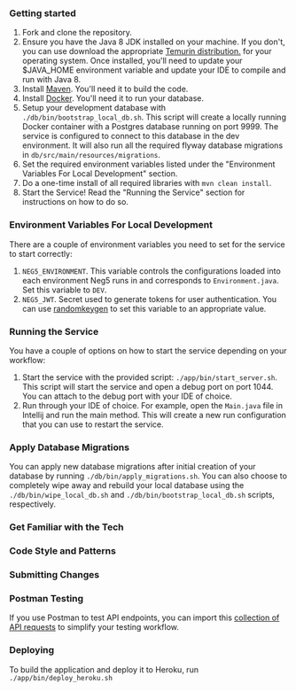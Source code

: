 ### Getting started
1. Fork and clone the repository.
2. Ensure you have the Java 8 JDK installed on your machine. If you don't, you can use
download the appropriate [Temurin distribution.](https://adoptium.net/temurin/releases/?version=8)
for your operating system. Once installed, you'll need to update your $JAVA_HOME environment variable and update your IDE to compile and run with Java 8.
3. Install [Maven](https://maven.apache.org/). You'll need it to build the code.
4. Install [Docker](https://www.docker.com/). You'll need it to run your database.
5. Setup your development database with `./db/bin/bootstrap_local_db.sh`.
This script will create a locally running Docker container with a Postgres database running on port 9999. The
service is configured to connect to this database in the dev environment. It will also run all the required
flyway database migrations in `db/src/main/resources/migrations`.
6. Set the required environment variables listed under the "Environment Variables For Local Development" section.
7. Do a one-time install of all required libraries with `mvn clean install`.
8. Start the Service! Read the "Running the Service" section for instructions on how to do so.

### Environment Variables For Local Development
There are a couple of environment variables you need to set for the service to start correctly:
1. `NEG5_ENVIRONMENT`. This variable controls the configurations loaded into each environment Neg5 runs in and
corresponds to `Environment.java`. Set this variable to `DEV`.
2. `NEG5_JWT`. Secret used to generate tokens for user authentication. You can use
[randomkeygen](https://randomkeygen.com/) to set this variable to an appropriate value.

### Running the Service
You have a couple of options on how to start the service depending on your workflow:
1. Start the service with the provided script: `./app/bin/start_server.sh`. This
script will start the service and open a debug port on port 1044. You can attach to the debug port
with your IDE of choice.
2. Run through your IDE of choice. For example, open the `Main.java` file in Intellij and
run the main method. This will create a new run configuration that you can use to restart
the service.

### Apply Database Migrations
You can apply new database migrations after initial creation of your database by
running `./db/bin/apply_migrations.sh`. You can also choose to completely
wipe away and rebuild your local database using the `./db/bin/wipe_local_db.sh` and
`./db/bin/bootstrap_local_db.sh` scripts, respectively. 

### Get Familiar with the Tech

### Code Style and Patterns

### Submitting Changes

### Postman Testing
If you use Postman to test API endpoints, you can import this
[collection of API requests](https://www.getpostman.com/collections/166591131f6f1edca8bd) to simplify your testing
workflow.

### Deploying

To build the application and deploy it to Heroku, run `./app/bin/deploy_heroku.sh`